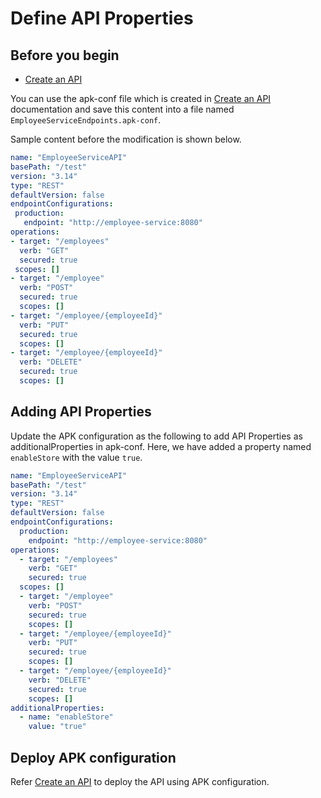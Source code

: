 # Define API Properties

## Before you begin

- [Create an API](../../get-started/quick-start-guide.md)


You can use the apk-conf file which is created in [Create an API](../../get-started/quick-start-guide.md) documentation and save this content into a file named `EmployeeServiceEndpoints.apk-conf`.

Sample content before the modification is shown below.

   ```yaml
   name: "EmployeeServiceAPI"
   basePath: "/test"
   version: "3.14"
   type: "REST"
   defaultVersion: false
   endpointConfigurations:
    production:
      endpoint: "http://employee-service:8080"
   operations:
   - target: "/employees"
     verb: "GET"
     secured: true
    scopes: []
   - target: "/employee"
     verb: "POST"
     secured: true
     scopes: []
   - target: "/employee/{employeeId}"
     verb: "PUT"
     secured: true
     scopes: []
   - target: "/employee/{employeeId}"
     verb: "DELETE"
     secured: true
     scopes: []
   ```

## Adding API Properties

Update the APK configuration as the following to add API Properties as additionalProperties in apk-conf. 
Here, we have added a property named `enableStore` with the value `true`.

   ```yaml
   name: "EmployeeServiceAPI"
   basePath: "/test"
   version: "3.14"
   type: "REST"
   defaultVersion: false
   endpointConfigurations:
     production:
       endpoint: "http://employee-service:8080"
   operations:
     - target: "/employees"
       verb: "GET"
       secured: true
     scopes: []
     - target: "/employee"
       verb: "POST"
       secured: true
       scopes: []
     - target: "/employee/{employeeId}"
       verb: "PUT"
       secured: true
       scopes: []
     - target: "/employee/{employeeId}"
       verb: "DELETE"
       secured: true
       scopes: []
   additionalProperties:
     - name: "enableStore"
       value: "true"
   ```

## Deploy APK configuration

Refer [Create an API](../../get-started/quick-start-guide.md) to deploy the API using APK configuration.